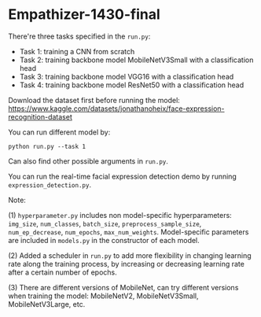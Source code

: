 # Empathizer-1430-final

There're three tasks specified in the `run.py`:
- Task 1: training a CNN from scratch 
- Task 2: training backbone model MobileNetV3Small with a classification head
- Task 3: training backbone model VGG16 with a classification head
- Task 4: training backbone model ResNet50 with a classification head


Download the dataset first before running the model:
https://www.kaggle.com/datasets/jonathanoheix/face-expression-recognition-dataset

You can run different model by:
```{bash}
python run.py --task 1
```
Can also find other possible arguments in `run.py`.

You can run the real-time facial expression detection demo by running `expression_detection.py`.

Note:

(1) `hyperparameter.py` includes non model-specific hyperparameters:  `img_size`, `num_classes`, `batch_size`, `preprocess_sample_size`, `num_ep_decrease`, `num_epochs`, `max_num_weights`.
Model-specific parameters are included in `models.py` in the constructor of each model.

(2) Added a scheduler in `run.py` to add more flexibility in changing learning rate along the training process, by increasing or decreasing learning rate after a certain number of epochs.

(3) There are different versions of MobileNet, can try different versions when training the model: MobileNetV2, MobileNetV3Small, MobileNetV3Large, etc.

